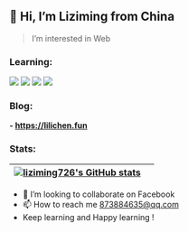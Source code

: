 ## 👋 Hi, I’m Liziming from China
>  I’m interested in Web

### Learning:

<code><img src="https://img.shields.io/badge/react-%2320232a.svg?style=for-the-badge&logo=react&logoColor=%2361DAFB"/></code>
<code><img src="https://img.shields.io/badge/node.js-6DA55F?style=for-the-badge&logo=node.js&logoColor=white"/></code>
<code><img src="https://img.shields.io/badge/vuejs-%2335495e.svg?style=for-the-badge&logo=vuedotjs&logoColor=%234FC08D"/></code>
<code><img src="https://img.shields.io/badge/typescript-%23007ACC.svg?style=for-the-badge&logo=typescript&logoColor=white"/></code>

### Blog:
**- https://lilichen.fun**

### Stats:

| [![liziming726's GitHub stats](https://github-readme-stats.vercel.app/api?username=liziming726&bg_color=30,e96443,904e95&title_color=fff&text_color=fff)](https://github.com/anuraghazra/github-readme-stats) | <img align="center" src="https://github-readme-stats.vercel.app/api/top-langs/?username=liziming726&layout=compact&theme=buefy&hide_border=true" alt="" /> |
| ----------------------------------------------------------------------------------------------------------------------------------------------- | --------------------------------------------------------------------------------------------------------------------------------------------------------- |

- 💞️ I’m looking to collaborate on Facebook
- 📫 How to reach me 873884635@qq.com
-    Keep learning and Happy learning !

<!---
Liziming726/Liziming726 is a ✨ special ✨ repository because its `README.md` (this file) appears on your GitHub profile.
You can click the Preview link to take a look at your change
--->
